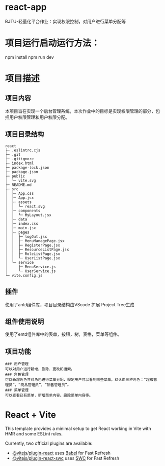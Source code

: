 # react-app
BJTU-轻量化平台作业：实现权限控制，对用户进行菜单分配等

# 项目运行启动运行方法：
npm install
npm run dev

# 项目描述
## 项目内容
本项目旨在实现一个后台管理系统，本次作业中的目标是实现权限管理的部分，包括用户权限管理和用户权限分配。
## 项目目录结构
```
react
├─ .eslintrc.cjs
├─ .git
├─ .gitignore
├─ index.html
├─ package-lock.json
├─ package.json
├─ public
│  └─ vite.svg
├─ README.md
├─ src
│  ├─ App.css
│  ├─ App.jsx
│  ├─ assets
│  │  └─ react.svg
│  ├─ components
│  │  └─ MyLayout.jsx
│  ├─ data
│  ├─ index.css
│  ├─ main.jsx
│  ├─ pages
│  │  ├─ logOut.jsx
│  │  ├─ MenuManagePage.jsx
│  │  ├─ RegisterPage.jsx
│  │  ├─ ResourceListPage.jsx
│  │  ├─ RoleListPage.jsx
│  │  └─ UserListPage.jsx
│  └─ service
│     ├─ MenuService.js
│     └─ UserService.js
└─ vite.config.js
```
## 插件
使用了antd组件库，项目目录结构由VScode 扩展 Project Tree生成

## 组件使用说明
使用了entd组件库中的表单，按钮，树，表格，菜单等组件。
## 项目功能
```
### 用户管理
可以对用户进行新增，删除，更改和搜索。
### 角色管理
可以新增角色并对角色进行菜单分配，规定用户可以看到哪些菜单，默认由三种角色：“超级管理员”，“商品管理员”，“销售管理员”。
### 菜单管理
可以查看已有菜单，新增菜单内容，删除菜单内容等。
```
# React + Vite

This template provides a minimal setup to get React working in Vite with HMR and some ESLint rules.

Currently, two official plugins are available:

- [@vitejs/plugin-react](https://github.com/vitejs/vite-plugin-react/blob/main/packages/plugin-react/README.md) uses [Babel](https://babeljs.io/) for Fast Refresh
- [@vitejs/plugin-react-swc](https://github.com/vitejs/vite-plugin-react-swc) uses [SWC](https://swc.rs/) for Fast Refresh

